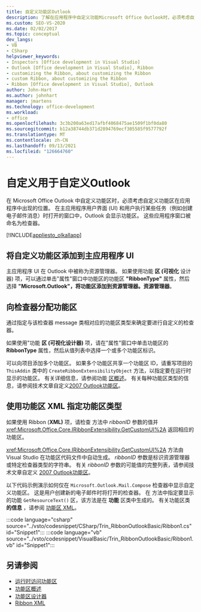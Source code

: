 ```yaml
---
title: 自定义功能区Outlook
description: 了解在应用程序中自定义功能Microsoft Office Outlook时，必须考虑自定义功能区在应用程序中的显示位置。
ms.custom: SEO-VS-2020
ms.date: 02/02/2017
ms.topic: conceptual
dev_langs:
- VB
- CSharp
helpviewer_keywords:
- Inspectors [Office development in Visual Studio]
- Outlook [Office development in Visual Studio], Ribbon
- customizing the Ribbon, about customizing the Ribbon
- custom Ribbon, about customizing the Ribbon
- Ribbon [Office development in Visual Studio], Outlook
author: John-Hart
ms.author: johnhart
manager: jmartens
ms.technology: office-development
ms.workload:
- office
ms.openlocfilehash: 3c3b200a63ed17afbf4068475ae1509f1bf0da80
ms.sourcegitcommit: b12a38744db371d2894769ecf305585f9577792f
ms.translationtype: MT
ms.contentlocale: zh-CN
ms.lasthandoff: 09/13/2021
ms.locfileid: "126664760"
---
```

# <a name="customize-a-ribbon-for-outlook"></a>自定义用于自定义Outlook
  在 Microsoft Office Outlook 中自定义功能区时，必须考虑自定义功能区在应用程序中出现的位置。 在主应用程序用户界面 (UI) 和用户执行某些任务（例如创建电子邮件消息）时打开的窗口中，Outlook 会显示功能区。 这些应用程序窗口被命名为检查器。

 [!INCLUDE[appliesto_olkallapp](../vsto/includes/appliesto-olkallapp-md.md)]

## <a name="add-a-custom-ribbon-to-the-main-application-ui"></a>将自定义功能区添加到主应用程序 UI
 主应用程序 UI 在 Outlook 中被称为资源管理器。 如果使用功能 **区 (可视化** 设计器) 项，可以通过单击"属性"窗口中功能区的功能区 **"RibbonType"** 属性，然后选择 **"Microsoft.Outlook"，将功能区添加到资源管理器。资源管理器**。

## <a name="assign-a-ribbon-to-an-inspector"></a>向检查器分配功能区
 通过指定与该检查器 message 类相对应的功能区类型来确定要进行自定义的检查器。

 如果使用"功能 **区 (可视化设计器)** 项，请在"属性"窗口中单击功能区的 **RibbonType** 属性，然后从值列表中选择一个或多个功能区标识。

 可以向项目添加多个功能区。 如果多个功能区共享一个功能区 ID，请重写项目的 `ThisAddin` 类中的 `CreateRibbonExtensibilityObject` 方法，以指定要在运行时显示的功能区。 有关详细信息，请参阅功能 [区概述](../vsto/ribbon-overview.md)。 有关每种功能区类型的信息，请参阅技术文章自定义[2007 Outlook功能区](/previous-versions/office/developer/office-2007/bb226712(v=office.12))。

## <a name="specify-the-ribbon-type-by-using-ribbon-xml"></a>使用功能区 XML 指定功能区类型
 如果使用 Ribbon (**XML)** 项，请检查 方法中 *ribbonID* 参数的值并 <xref:Microsoft.Office.Core.IRibbonExtensibility.GetCustomUI%2A> 返回相应的功能区。

 <xref:Microsoft.Office.Core.IRibbonExtensibility.GetCustomUI%2A> 方法由 Visual Studio 在功能区代码文件中自动生成。 *ribbonID* 参数是标识资源管理器或特定检查器类型的字符串。 有关 *ribbonID* 参数的可能值的完整列表，请参阅技术文章自定义 [2007 Outlook功能区](/previous-versions/office/developer/office-2007/bb226712(v=office.12))。

 以下代码示例演示如何仅在 `Microsoft.Outlook.Mail.Compose` 检查器中显示自定义功能区。 这是用户创建新的电子邮件时将打开的检查器。 在 方法中指定要显示的功能 `GetResourceText()` 区，该方法是在 **功能** 区类中生成的。 有关功能区类 **的信息** ，请参阅 [功能区 XML](../vsto/ribbon-xml.md)。

 :::code language="csharp" source="../vsto/codesnippet/CSharp/Trin_RibbonOutlookBasic/Ribbon1.cs" id="Snippet1":::
 :::code language="vb" source="../vsto/codesnippet/VisualBasic/Trin_RibbonOutlookBasic/Ribbon1.vb" id="Snippet1":::

## <a name="see-also"></a>另请参阅
- [运行时访问功能区](../vsto/accessing-the-ribbon-at-run-time.md)
- [功能区概述](../vsto/ribbon-overview.md)
- [功能区设计器](../vsto/ribbon-designer.md)
- [Ribbon XML](../vsto/ribbon-xml.md)
